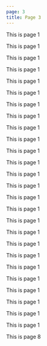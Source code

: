 ```yaml
---
page: 3
title: Page 3
---
```


<p>This is page 1</p>
<p>This is page 1</p>
<p>This is page 1</p>
<p>This is page 1</p>
<p>This is page 1</p>
<p>This is page 1</p>
<p>This is page 1</p>
<p>This is page 1</p>
<p>This is page 1</p>
<p>This is page 1</p>
<p>This is page 1</p>
<p>This is page 1</p>
<p>This is page 1</p>
<p>This is page 1</p>
<p>This is page 1</p>
<p>This is page 1</p>
<p>This is page 1</p>
<p>This is page 1</p>
<p>This is page 1</p>
<p>This is page 1</p>
<p>This is page 1</p>
<p>This is page 1</p>
<p>This is page 1</p>
<p>This is page 1</p>
<p>This is page 1</p>
<p>This is page 1</p>
<p>This is page 8</p>

